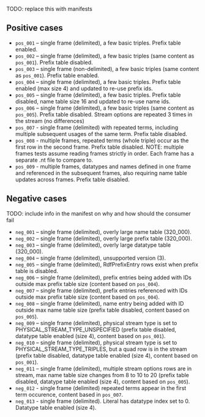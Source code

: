 TODO: replace this with manifests

## Positive cases

- `pos_001` – single frame (delimited), a few basic triples. Prefix table enabled.
- `pos_002` – single frame (delimited), a few basic triples (same content as `pos_001`). Prefix table disabled.
- `pos_003` – single frame (non-delimited), a few basic triples (same content as `pos_001`). Prefix table enabled.
- `pos_004` – single frame (delimited), a few basic triples. Prefix table enabled (max size 4) and updated to re-use prefix ids.
- `pos_005` – single frame (delimited), a few basic triples. Prefix table disabled, name table size 16 and updated to re-use name ids.
- `pos_006` – single frame (delimited), a few basic triples (same content as `pos_005`). Prefix table disabled. Stream options are repeated 3 times in the stream (no differences)
- `pos_007` - single frame (delimited) with repeated terms, including multiple subsequent usages of the same term. Prefix table disabled.
- `pos_008` - multiple frames, repeated terms (whole triple) occur as the first row in the second frame. Prefix table disabled. NOTE: multiple frames tests assume reading frames strictly in order. Each frame has a separate .nt file to compare to.
- `pos_009` - multiple frames, datatypes and names defined in one frame and referenced in the subsequent frames, also requiring name table updates across frames. Prefix table disabled.

## Negative cases

TODO: include info in the manifest on why and how should the consumer fail

- `neg_001` – single frame (delimited), overly large name table (320_000).
- `neg_002` – single frame (delimited), overly large prefix table (320_000).
- `neg_003` – single frame (delimited), overly large datatype table (320_000).
- `neg_004` – single frame (delimited), unsupported version (3).
- `neg_005` – single frame (delimited), RdfPrefixEntry rows exist when prefix table is disabled.
- `neg_006` – single frame (delimited), prefix entries being added with IDs outside max prefix table size (content based on `pos_004`). 
- `neg_007` – single frame (delimited), prefix entries referenced with IDs outside max prefix table size (content based on `pos_004`). 
- `neg_008` – single frame (delimited), name entry being added with ID outside max name table size (prefix table disabled, content based on `pos_005`).
- `neg_009` – single frame (delimited), physical stream type is set to PHYSICAL_STREAM_TYPE_UNSPECIFIED (prefix table disabled, datatype table enabled (size 4), content based on `pos_001`).
- `neg_010` – single frame (delimited), physical stream type is set to PHYSICAL_STREAM_TYPE_TRIPLES, but a quad row is in the stream (prefix table disabled, datatype table enabled (size 4), content based on `pos_001`).
- `neg_011` – single frame (delimited), multiple stream options rows are in stream, max name table size changes from 8 to 10 to 20 (prefix table disabled, datatype table enabled (size 4), content based on `pos_005`).
- `neg_012` - single frame (delimited) repeated terms appear in the first term occurence, content based in `pos_007`.
- `neg_013` - single frame (delimited). Literal has datatype index set to 0. Datatype table enabled (size 4). 
